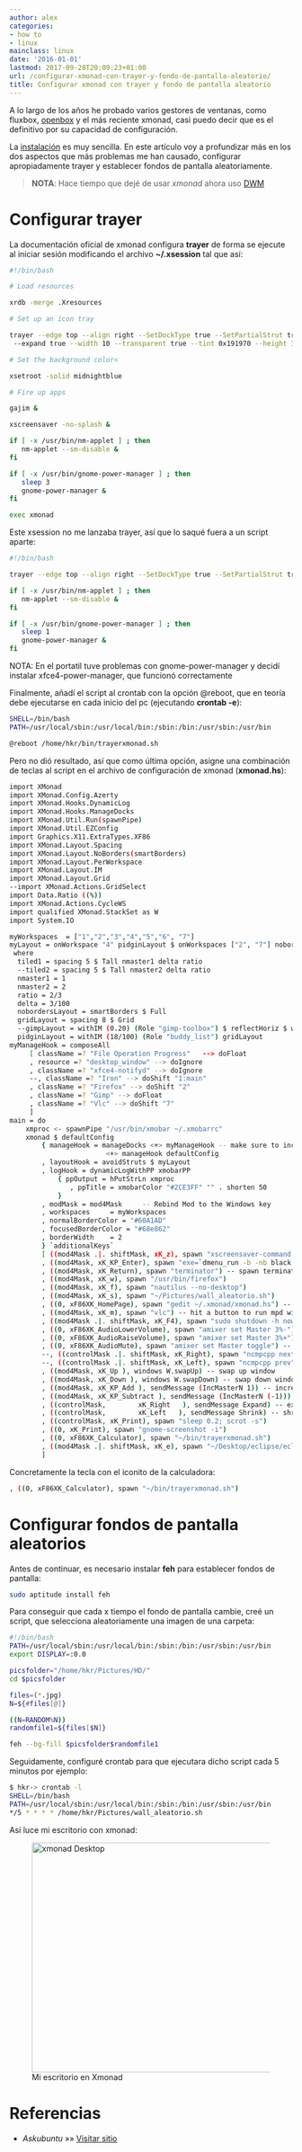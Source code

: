 ```yaml
---
author: alex
categories:
- how to
- linux
mainclass: linux
date: '2016-01-01'
lastmod: 2017-09-28T20:09:23+01:00
url: /configurar-xmonad-con-trayer-y-fondo-de-pantalla-aleatorio/
title: Configurar xmonad con trayer y fondo de pantalla aleatorio
---
```


A lo largo de los años he probado varios gestores de ventanas, como fluxbox, [openbox][1] y el más reciente xmonad, casi puedo decir que es el definitivo por su capacidad de configuración.

La <a href="http://www.haskell.org/haskellwiki/Xmonad/Config_archive/John_Goerzen%27s_Configuration" target="_blank">instalación</a> es muy sencilla. En este artículo voy a profundizar más en los dos aspectos que más problemas me han causado, configurar apropiadamente trayer y establecer fondos de pantalla aleatoriamente.

<!--more--><!--ad-->

> __NOTA__: Hace tiempo que dejé de usar _xmonad_ ahora uso [DWM](https://elbauldelprogramador.com/instalar-y-configurar-dwm-el-gestor-de-ventanas-mas-eficiente/ "Instalar y configurar DWM, el gestor de ventanas más eficiente")

# Configurar trayer

La documentación oficial de xmonad configura **trayer** de forma se ejecute al iniciar sesión modificando el archivo **~/.xsession** tal que así:

```bash
#!/bin/bash

# Load resources

xrdb -merge .Xresources

# Set up an icon tray

trayer --edge top --align right --SetDockType true --SetPartialStrut true
 --expand true --width 10 --transparent true --tint 0x191970 --height 12 &

# Set the background color<

xsetroot -solid midnightblue

# Fire up apps

gajim &

xscreensaver -no-splash &

if [ -x /usr/bin/nm-applet ] ; then
   nm-applet --sm-disable &
fi

if [ -x /usr/bin/gnome-power-manager ] ; then
   sleep 3
   gnome-power-manager &
fi

exec xmonad

```

Este xsession no me lanzaba trayer, así que lo saqué fuera a un script aparte:

```bash
#!/bin/bash

trayer --edge top --align right --SetDockType true --SetPartialStrut true --expand true --width 15 --height 20 --transparent true --tint 0x000000 --monitor 1 &

if [ -x /usr/bin/nm-applet ] ; then
   nm-applet --sm-disable &
fi

if [ -x /usr/bin/gnome-power-manager ] ; then
   sleep 1
   gnome-power-manager &
fi

```

<p class="alert">
  NOTA: En el portatil tuve problemas con gnome-power-manager y decidí instalar xfce4-power-manager, que funcionó correctamente
</p>

Finalmente, añadí el script al crontab con la opción @reboot, que en teoría debe ejecutarse en cada inicio del pc (ejecutando **crontab -e**):

```bash
SHELL=/bin/bash
PATH=/usr/local/sbin:/usr/local/bin:/sbin:/bin:/usr/sbin:/usr/bin

@reboot /home/hkr/bin/trayerxmonad.sh

```

Pero no dió resultado, así que como última opción, asigne una combinación de teclas al script en el archivo de configuración de xmonad (**xmonad.hs**):

```bash
import XMonad
import XMonad.Config.Azerty
import XMonad.Hooks.DynamicLog
import XMonad.Hooks.ManageDocks
import XMonad.Util.Run(spawnPipe)
import XMonad.Util.EZConfig
import Graphics.X11.ExtraTypes.XF86
import XMonad.Layout.Spacing
import XMonad.Layout.NoBorders(smartBorders)
import XMonad.Layout.PerWorkspace
import XMonad.Layout.IM
import XMonad.Layout.Grid
--import XMonad.Actions.GridSelect
import Data.Ratio ((%))
import XMonad.Actions.CycleWS
import qualified XMonad.StackSet as W
import System.IO

myWorkspaces  = ["1","2","3","4","5","6", "7"]
myLayout = onWorkspace "4" pidginLayout $ onWorkspaces ["2", "7"] nobordersLayout $ tiled1 ||| Mirror tiled1 ||| nobordersLayout
 where
  tiled1 = spacing 5 $ Tall nmaster1 delta ratio
  --tiled2 = spacing 5 $ Tall nmaster2 delta ratio
  nmaster1 = 1
  nmaster2 = 2
  ratio = 2/3
  delta = 3/100
  nobordersLayout = smartBorders $ Full
  gridLayout = spacing 8 $ Grid
  --gimpLayout = withIM (0.20) (Role "gimp-toolbox") $ reflectHoriz $ withIM (0.20) (Role "gimp-dock") Full
  pidginLayout = withIM (18/100) (Role "buddy_list") gridLayout
myManageHook = composeAll
     [ className =? "File Operation Progress"   --> doFloat
     , resource =? "desktop_window" --> doIgnore
     , className =? "xfce4-notifyd" --> doIgnore
     --, className =? "Iron" --> doShift "1:main"
     , className =? "Firefox" --> doShift "2"
     , className =? "Gimp" --> doFloat
     , className =? "Vlc" --> doShift "7"
     ]
main = do
    xmproc <- spawnPipe "/usr/bin/xmobar ~/.xmobarrc"
    xmonad $ defaultConfig
        { manageHook = manageDocks <+> myManageHook -- make sure to include myManageHook definition from above
                        <+> manageHook defaultConfig
        , layoutHook = avoidStruts $ myLayout
        , logHook = dynamicLogWithPP xmobarPP
            { ppOutput = hPutStrLn xmproc
               , ppTitle = xmobarColor "#2CE3FF" "" . shorten 50
            }
        , modMask = mod4Mask     -- Rebind Mod to the Windows key
        , workspaces     = myWorkspaces
        , normalBorderColor = "#60A1AD"
        , focusedBorderColor = "#68e862"
        , borderWidth    = 2
        } `additionalKeys`
        [ ((mod4Mask .|. shiftMask, xK_z), spawn "xscreensaver-command -lock")
        , ((mod4Mask, xK_KP_Enter), spawn "exe=`dmenu_run -b -nb black -nf yellow -sf yellow` && eval "exec $exe"") -- spawn dmenu
        , ((mod4Mask, xK_Return), spawn "terminator") -- spawn terminator terminal
        , ((mod4Mask, xK_w), spawn "/usr/bin/firefox")
        , ((mod4Mask, xK_f), spawn "nautilus --no-desktop")
        , ((mod4Mask, xK_s), spawn "~/Pictures/wall_aleatorio.sh")
        , ((0, xF86XK_HomePage), spawn "gedit ~/.xmonad/xmonad.hs") -- hit a button to open the xmonad.hs file
        , ((mod4Mask, xK_m), spawn "vlc") -- hit a button to run mpd with ncmpcpp
        , ((mod4Mask .|. shiftMask, xK_F4), spawn "sudo shutdown -h now") -- to shutdown
        , ((0, xF86XK_AudioLowerVolume), spawn "amixer set Master 3%-") -- decrease volume
        , ((0, xF86XK_AudioRaiseVolume), spawn "amixer set Master 3%+") -- increase volume
        , ((0, xF86XK_AudioMute), spawn "amixer set Master toggle") -- mute volume
        --, ((controlMask .|. shiftMask, xK_Right), spawn "ncmpcpp next") -- play next song in mpd
        --, ((controlMask .|. shiftMask, xK_Left), spawn "ncmpcpp prev") -- play previous song
        , ((mod4Mask, xK_Up ), windows W.swapUp) -- swap up window
        , ((mod4Mask, xK_Down ), windows W.swapDown) -- swap down window
        , ((mod4Mask, xK_KP_Add ), sendMessage (IncMasterN 1)) -- increase the number of window on master pane
        , ((mod4Mask, xK_KP_Subtract ), sendMessage (IncMasterN (-1))) -- decrease the number of window
        , ((controlMask,        xK_Right   ), sendMessage Expand) -- expand master pane
        , ((controlMask,        xK_Left   ), sendMessage Shrink) -- shrink master pane
        , ((controlMask, xK_Print), spawn "sleep 0.2; scrot -s")
        , ((0, xK_Print), spawn "gnome-screenshot -i")
        , ((0, xF86XK_Calculator), spawn "~/bin/trayerxmonad.sh")
        , ((mod4Mask .|. shiftMask, xK_e), spawn "~/Desktop/eclipse/eclipse") -- eclipse
        ]

```

Concretamente la tecla con el iconito de la calculadora:

```bash
, ((0, xF86XK_Calculator), spawn "~/bin/trayerxmonad.sh")

```

# Configurar fondos de pantalla aleatorios

Antes de continuar, es necesario instalar **feh** para establecer fondos de pantalla:

```bash
sudo aptitude install feh
```

Para conseguir que cada x tiempo el fondo de pantalla cambie, creé un script, que selecciona aleatoriamente una imagen de una carpeta:

```bash
#!/bin/bash
PATH=/usr/local/sbin:/usr/local/bin:/sbin:/bin:/usr/sbin:/usr/bin
export DISPLAY=:0.0

picsfolder="/home/hkr/Pictures/HD/"
cd $picsfolder

files=(*.jpg)
N=${#files[@]}

((N=RANDOM%N))
randomfile1=${files[$N]}

feh --bg-fill $picsfolder$randomfile1

```

Seguidamente, configuré crontab para que ejecutara dicho script cada 5 minutos por ejemplo:

```bash
$ hkr-> crontab -l
SHELL=/bin/bash
PATH=/usr/local/sbin:/usr/local/bin:/sbin:/bin:/usr/sbin:/usr/bin
*/5 * * * * /home/hkr/Pictures/wall_aleatorio.sh

```

Así luce mi escritorio con xmonad:

<figure>
        <a href="/img/2013/01/Screenshot-from-2013-01-02-1852312-1024x409.png">
          <img
            on="tap:lightbox1"
            role="button"
            tabindex="0"
            layout="responsive"
            src="/img/2013/01/Screenshot-from-2013-01-02-1852312-1024x409.png"
            alt="xmonad Desktop"
            title="xmonad Desktop"
            sizes="(min-width: 1024px) 1024px, 100vw"
            width="1024"
            height="409">
          </img>
        </a>
        <figcaption>Mi escritorio en Xmonad</figcaption>
</figure>


# Referencias

- *Askubuntu* »» <a href="http://askubuntu.com/questions/117978/script-doesnt-run-via-crontab-but-works-fine-standalone" target="_blank">Visitar sitio</a>


 [1]: https://elbauldelprogramador.com/configurar-dos-pantallas-en-openbox/
